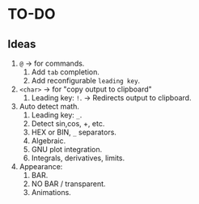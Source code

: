 # TO-DO


## Ideas

1. `@` -> for commands.
    1. Add `tab` completion.
    2. Add reconfigurable `leading key`.
2. `<char>` -> for "copy output to clipboard"
    1. Leading key: `!`. -> Redirects output to clipboard.
3. Auto detect math.
    1. Leading key: `_`.
    2. Detect sin,cos, +, etc.
    3. HEX or BIN, `_` separators.
    4. Algebraic.
    5. GNU plot integration.
    6. Integrals, derivatives, limits.
4. Appearance:
    1. BAR.
    2. NO BAR / transparent.
    3. Animations.
